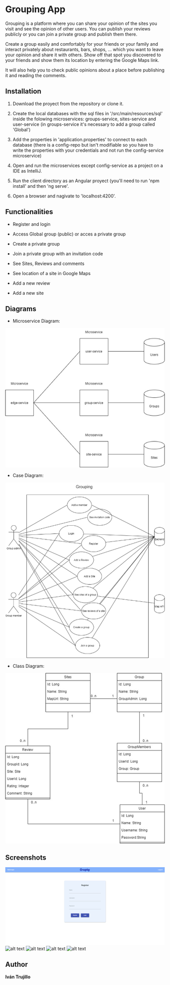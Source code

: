 # Grouping App

Grouping is a platform where you can share your opinion of the sites you visit and see the opinion of other users. You can publish your reviews publicly or you can join a private group and publish them there.

Create a group easily and comfortably for your friends or your family and interact privately about restaurants, bars, shops, ... which you want to leave your opinion and share it with others. Show off that spot you discovered to your friends and show them its location by entering the Google Maps link.

It will also help you to check public opinions about a place before publishing it and reading the comments.

## Installation

1. Download the proyect from the repository or clone it.

2. Create the local databases with the sql files in '/src/main/resources/sql' inside the folowing microservices: groups-service, sites-service and user-service (in groups-service it's necessary to add a group called 'Global')

3. Add the properties in 'application.properties' to connect to each database (there is a config-repo but isn't modifiable so you have to write the properties with your credentials and not run the config-service microservice)

4. Open and run the microservices except config-service as a project on a IDE as IntelliJ.

5. Run the client directory as an Angular proyect (you'll need to run 'npm install' and then 'ng serve'.

6. Open a browser and nagivate to 'localhost:4200'.

## Functionalities

- Register and login

- Access Global group (public) or acces a private group

- Create a private group

- Join a private group with an invitation code

- See Sites, Reviews and comments

- See location of a site in Google Maps

- Add a new review

- Add a new site

## Diagrams

- Microservice Diagram:

![Microservice Diagram](https://github.com/IvanTrujilloTrujillo/grouping/blob/main/edge-service/src/main/resources/diagrams/Grouping%20microservice.jpg)

- Case Diagram:

![Case Diagram](https://github.com/IvanTrujilloTrujillo/grouping/blob/main/edge-service/src/main/resources/diagrams/Grouping%20User%20Case.jpg)

- Class Diagram:

![Class Diagram](https://github.com/IvanTrujilloTrujillo/grouping/blob/main/edge-service/src/main/resources/diagrams/Grouping%20Class.jpg)

## Screenshots

![Screenshot1](https://github.com/IvanTrujilloTrujillo/grouping/blob/main/edge-service/src/main/resources/screenshots/screenshot0.jpg)
![alt text]()
![alt text]()
![alt text]()
![alt text]()

## Author

**Iván Trujillo**
